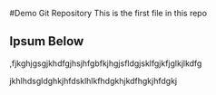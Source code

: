 
#Demo Git Repository
This is the first file in this repo

## Ipsum Below

,fjkghjgsgjkhdfgjhsjhfgbfkjhgjsfldgjsklfgjkfjglkjlkdfg

jkhlhdsgldghkjhfdsklhlkfhdgkhjkdfhgkjhfdgkj